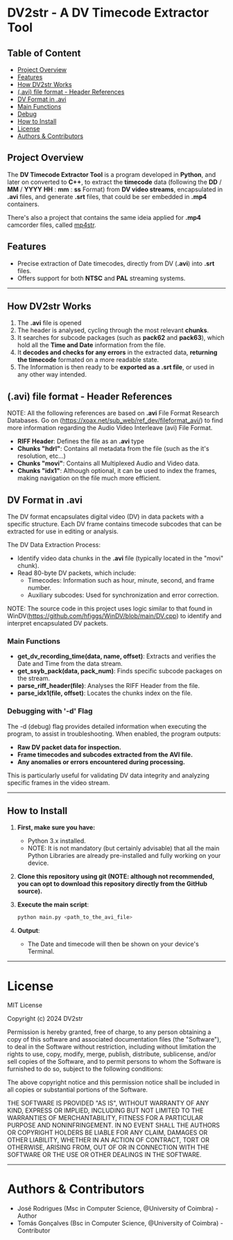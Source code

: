 # DV2str - A DV Timecode Extractor Tool

## Table of Content
- [Project Overview](#why-do-i-need-the-dv-timecode-extractor-tool)
- [Features](#features)
- [How DV2str Works](#how-dv2str-works)
- [(.avi) file format - Header References](#avi-file-format---header-references)
- [DV Format in .avi](#dv-format-in-avi)
- [Main Functions](#main-functions)
- [Debug](#debugging-with-'-d'-flag)
- [How to Install](#how-to-install)
- [License](#license)
- [Authors & Contributors](#authors--contributors)


## Project Overview

The **DV Timecode Extractor Tool** is a program developed in **Python**, and later on converted to **C++**, to extract the **timecode** data (following the **DD** / **MM** / **YYYY** **HH** : **mm** : **ss** Format) from **DV video streams**, encapsulated in **.avi** files, and generate **.srt** files, that could be ser embedded in **.mp4** containers.

There's also a project that contains the same ideia applied for **.mp4** camcorder files, called [mp4str](https://github.com/joserodpt/mp42str).

## Features

- Precise extraction of Date timecodes, directly from DV (**.avi**) into **.srt** files.
- Offers support for both **NTSC** and **PAL** streaming systems.


---


## How DV2str Works

1. The **.avi** file is opened
2. The header is analysed, cycling through the most relevant **chunks**.
3. It searches for subcode packages (such as **pack62** and **pack63**), which hold all the **Time and Date** information from the file.
4. It **decodes and checks for any errors** in the extracted data, **returning the timecode** formated on a more readable state.
5. The Information is then ready to be **exported as a .srt file**, or used in any other way intended.


## (.avi) file format - Header References

NOTE: All the following references are based on **.avi** File Format Research Databases.
Go on (https://xoax.net/sub_web/ref_dev/fileformat_avi/) to find more information regarding the Audio Video Interleave (avi) File Format.
- **RIFF Header**: Defines the file as an **.avi** type
- **Chunks "hdrl"**: Contains all metadata from the file (such as the it's resolution, etc...)
- **Chunks "movi"**: Contains all Multiplexed Audio and Video data.
- **Chunks "idx1"**: Although optional, it can be used to index the frames, making navigation on the file much more efficient.


## DV Format in .avi
The DV format encapsulates digital video (DV) in data packets with a specific structure. Each DV frame contains timecode subcodes that can be extracted for use in editing or analysis.

The DV Data Extraction Process:
- Identify video data chunks in the **.avi** file (typically located in the "movi" chunk).
- Read 80-byte DV packets, which include:
  - Timecodes: Information such as hour, minute, second, and frame number.
  - Auxiliary subcodes: Used for synchronization and error correction.

NOTE: The source code in this project uses logic similar to that found in WinDV(https://github.com/hfiggs/WinDV/blob/main/DV.cpp) to identify and interpret encapsulated DV packets.


### Main Functions
- **get_dv_recording_time(data, name, offset)**: Extracts and verifies the Date and Time from the data stream.
- **get_ssyb_pack(data, pack_num)**: Finds specific subcode packages on the stream.
- **parse_riff_header(file)**: Analyses the RIFF Header from the file.
- **parse_idx1(file, offset)**: Locates the chunks index on the file.


### Debugging with '-d' Flag
The -d (debug) flag provides detailed information when executing the program, to assist in troubleshooting. 
When enabled, the program outputs:
- **Raw DV packet data for inspection.**
- **Frame timecodes and subcodes extracted from the AVI file.**
- **Any anomalies or errors encountered during processing.**

This is particularly useful for validating DV data integrity and analyzing specific frames in the video stream.


---


## How to Install

1. **First, make sure you have:**
    - Python 3.x installed.
    - NOTE: It is not mandatory (but certainly advisable) that all the main Python Libraries are already pre-installed and fully working on your device.

2. **Clone this repository using git (NOTE: although not recommended, you can opt to download this repository directly from the GitHub source).**

3. **Execute the main script**:
    ```bash
    python main.py <path_to_the_avi_file>
    ```

4. **Output**:
   - The Date and timecode will then be shown on your device's Terminal.


---


# License
MIT License

Copyright (c) 2024 DV2str

Permission is hereby granted, free of charge, to any person obtaining a copy
of this software and associated documentation files (the "Software"), to deal
in the Software without restriction, including without limitation the rights
to use, copy, modify, merge, publish, distribute, sublicense, and/or sell
copies of the Software, and to permit persons to whom the Software is
furnished to do so, subject to the following conditions:

The above copyright notice and this permission notice shall be included in all
copies or substantial portions of the Software.

THE SOFTWARE IS PROVIDED "AS IS", WITHOUT WARRANTY OF ANY KIND, EXPRESS OR
IMPLIED, INCLUDING BUT NOT LIMITED TO THE WARRANTIES OF MERCHANTABILITY,
FITNESS FOR A PARTICULAR PURPOSE AND NONINFRINGEMENT. IN NO EVENT SHALL THE
AUTHORS OR COPYRIGHT HOLDERS BE LIABLE FOR ANY CLAIM, DAMAGES OR OTHER
LIABILITY, WHETHER IN AN ACTION OF CONTRACT, TORT OR OTHERWISE, ARISING FROM,
OUT OF OR IN CONNECTION WITH THE SOFTWARE OR THE USE OR OTHER DEALINGS IN THE
SOFTWARE.

---


# Authors & Contributors
- José Rodrigues (Msc in Computer Science, @University of Coimbra) - Author
- Tomás Gonçalves (Bsc in Computer Science, @University of Coimbra) - Contributor
